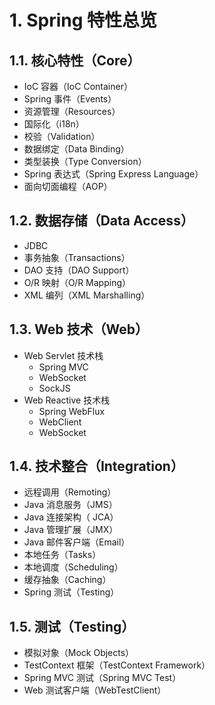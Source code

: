 # 1. Spring 特性总览

## 1.1. 核心特性（Core）

- IoC 容器（IoC Container）
- Spring 事件（Events）
- 资源管理（Resources）
- 国际化（i18n）
- 校验（Validation）
- 数据绑定（Data Binding）
- 类型装换（Type Conversion）
- Spring 表达式（Spring Express Language）
- 面向切面编程（AOP）

## 1.2. 数据存储（Data Access）

- JDBC
- 事务抽象（Transactions）
- DAO 支持（DAO Support）
- O/R 映射（O/R Mapping）
- XML 编列（XML Marshalling）

## 1.3. Web 技术（Web）

- Web Servlet 技术栈
  - Spring MVC
  - WebSocket
  - SockJS
- Web Reactive 技术栈
  - Spring WebFlux
  - WebClient
  - WebSocket

## 1.4. 技术整合（Integration）

- 远程调用（Remoting）
- Java 消息服务（JMS）
- Java 连接架构（ JCA）
- Java 管理扩展（JMX）
- Java 邮件客户端（Email）
- 本地任务（Tasks）
- 本地调度（Scheduling）
- 缓存抽象（Caching）
- Spring 测试（Testing）

## 1.5. 测试（Testing）

- 模拟对象（Mock Objects）
- TestContext 框架（TestContext Framework）
- Spring MVC 测试（Spring MVC Test）
- Web 测试客户端（WebTestClient）